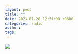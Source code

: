 ```yaml
---
layout: post
title: ""
date: 2023-01-28 12:50:00 +0800
categories: radio
author: 
tags: 
---
```

![]({{site.baseurl}}/images/cover_20230128.jpg)



